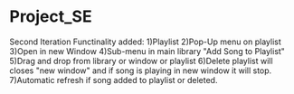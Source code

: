 Project_SE
==========

Second Iteration
Functinality added: 1)Playlist
                    2)Pop-Up menu on playlist 
                    3)Open in new Window 
                    4)Sub-menu in main library "Add Song to Playlist" 
                    5)Drag and drop from library or window or playlist
                    6)Delete playlist will closes "new window" and if song is playing in new window it will stop.
                    7)Automatic refresh if song added to playlist or deleted.
